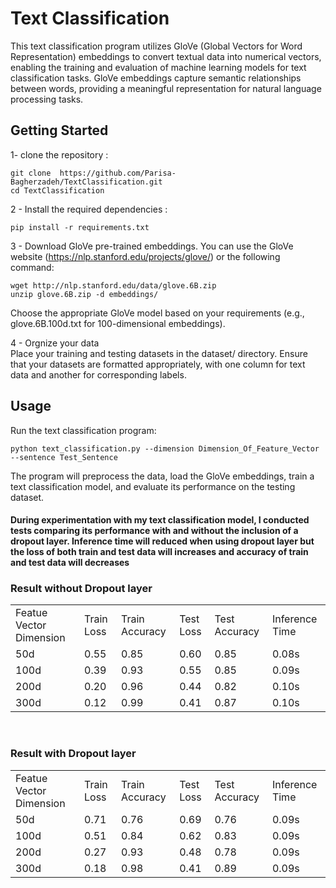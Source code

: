 # Text Classification  
This text classification program utilizes GloVe (Global Vectors for Word Representation) embeddings to convert textual data into numerical vectors, enabling the training and evaluation of machine learning models for text classification tasks. GloVe embeddings capture semantic relationships between words, providing a meaningful representation for natural language processing tasks.  

## Getting Started 
1- clone the repository :  
```
git clone  https://github.com/Parisa-Bagherzadeh/TextClassification.git
cd TextClassification
```  
2 - Install the required dependencies :  
```
pip install -r requirements.txt
```  
3 - Download GloVe pre-trained embeddings. You can use the GloVe website (https://nlp.stanford.edu/projects/glove/) or the following command:  
```
wget http://nlp.stanford.edu/data/glove.6B.zip
unzip glove.6B.zip -d embeddings/

```  
Choose the appropriate GloVe model based on your requirements (e.g., glove.6B.100d.txt for 100-dimensional embeddings). 

4 - Orgnize your data  
Place your training and testing datasets in the dataset/ directory. Ensure that your datasets are formatted appropriately, with one column for text data and another for corresponding labels.  

## Usage  
Run the text classification program:  
```
python text_classification.py --dimension Dimension_Of_Feature_Vector  --sentence Test_Sentence
```
The program will preprocess the data, load the GloVe embeddings, train a text classification model, and evaluate its performance on the testing dataset.  

#### During experimentation with my text classification model, I conducted tests comparing its performance with and without the inclusion of a dropout layer. Inference time will reduced when using dropout layer but the loss of both train and test data will increases and accuracy of train and test data will decreases

### Result without Dropout layer
<table>
    <tr>
        <td>Featue Vector Dimension</td>
        <td>Train Loss</td>
        <td>Train Accuracy</td>
        <td>Test Loss</td>
        <td>Test Accuracy</td>
        <td>Inference Time</td>
    </tr>
    <tr>
        <td>50d</td>
        <td>0.55</td>
        <td>0.85</td>
        <td>0.60</td>
        <td>0.85</td>
        <td>0.08s</td>
    </tr>    
    </tr>
        <td>100d</td>
        <td>0.39</td>
        <td>0.93</td>
        <td>0.55</td>
        <td>0.85</td>
        <td>0.09s</td>
    </tr>
    <tr>
        <td>200d</td>
        <td>0.20</td>
        <td>0.96</td>
        <td>0.44</td>
        <td>0.82</td>
        <td>0.10s</td>
    </tr>
    <tr>
        <td>300d</td>
        <td>0.12</td>
        <td>0.99</td>
        <td>0.41</td>
        <td>0.87</td>
        <td>0.10s</td>
    </tr>
   
</table>

<br>

### Result with Dropout layer
<table>
    <tr>
        <td>Featue Vector Dimension</td>
        <td>Train Loss</td>
        <td>Train Accuracy</td>
        <td>Test Loss</td>
        <td>Test Accuracy</td>
        <td>Inference Time</td>
    </tr>
    <tr>
        <td>50d</td>
        <td>0.71</td>
        <td>0.76</td>
        <td>0.69</td>
        <td>0.76</td>
        <td>0.09s</td>
    </tr>    
    </tr>
        <td>100d</td>
        <td>0.51</td>
        <td>0.84</td>
        <td>0.62</td>
        <td>0.83</td>
        <td>0.09s</td>
    </tr>
    <tr>
        <td>200d</td>
        <td>0.27</td>
        <td>0.93</td>
        <td>0.48</td>
        <td>0.78</td>
        <td>0.09s</td>
    </tr>
    <tr>
        <td>300d</td>
        <td>0.18</td>
        <td>0.98</td>
        <td>0.41</td>
        <td>0.89</td>
        <td>0.09s</td>
    </tr>
   
</table>